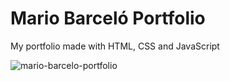 # Mario Barceló Portfolio
My portfolio made with HTML, CSS and JavaScript

![mario-barcelo-portfolio](https://user-images.githubusercontent.com/44384270/212467862-64434e66-903f-45e5-8cdd-45063dac0ccd.png)
